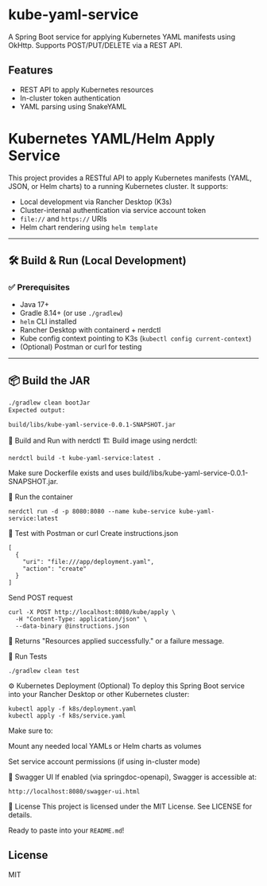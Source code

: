 # kube-yaml-service

A Spring Boot service for applying Kubernetes YAML manifests using OkHttp. Supports POST/PUT/DELETE via a REST API.

## Features

- REST API to apply Kubernetes resources
- In-cluster token authentication
- YAML parsing using SnakeYAML

# Kubernetes YAML/Helm Apply Service

This project provides a RESTful API to apply Kubernetes manifests (YAML, JSON, or Helm charts) to a running Kubernetes cluster. It supports:
- Local development via Rancher Desktop (K3s)
- Cluster-internal authentication via service account token
- `file://` and `https://` URIs
- Helm chart rendering using `helm template`

---

## 🛠 Build & Run (Local Development)

### ✅ Prerequisites

- Java 17+
- Gradle 8.14+ (or use `./gradlew`)
- `helm` CLI installed
- Rancher Desktop with containerd + nerdctl
- Kube config context pointing to K3s (`kubectl config current-context`)
- (Optional) Postman or curl for testing

---

## 📦 Build the JAR

```bash
./gradlew clean bootJar
Expected output:

build/libs/kube-yaml-service-0.0.1-SNAPSHOT.jar
```
🐳 Build and Run with nerdctl
🏗 Build image using nerdctl:
```
nerdctl build -t kube-yaml-service:latest .
```
Make sure Dockerfile exists and uses build/libs/kube-yaml-service-0.0.1-SNAPSHOT.jar.

🚀 Run the container
```
nerdctl run -d -p 8080:8080 --name kube-service kube-yaml-service:latest
```
🔁 Test with Postman or curl
Create instructions.json
```
[
  {
    "uri": "file:///app/deployment.yaml",
    "action": "create"
  }
]
```
Send POST request
```
curl -X POST http://localhost:8080/kube/apply \
  -H "Content-Type: application/json" \
  --data-binary @instructions.json
  ```
🧠 Returns "Resources applied successfully." or a failure message.

🧪 Run Tests
```
./gradlew clean test
```
⚙️ Kubernetes Deployment (Optional)
To deploy this Spring Boot service into your Rancher Desktop or other Kubernetes cluster:

```
kubectl apply -f k8s/deployment.yaml
kubectl apply -f k8s/service.yaml
```
Make sure to:

Mount any needed local YAMLs or Helm charts as volumes

Set service account permissions (if using in-cluster mode)

📘 Swagger UI
If enabled (via springdoc-openapi), Swagger is accessible at:

```
http://localhost:8080/swagger-ui.html
```
📝 License
This project is licensed under the MIT License. See LICENSE for details.

Ready to paste into your `README.md`!
## License

MIT